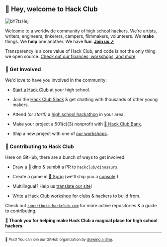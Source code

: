 ## :wave: Hey, welcome to Hack Club 

![bY7tzHej](https://user-images.githubusercontent.com/39828164/189497810-6d9d2920-6bee-4990-9553-57699918ae9c.jpg)

Welcome to a worldwide community of high school hackers. We’re artists, writers, engineers, tinkerers, campers, filmmakers, volunteers. We **make** things. We **help** one another. We have **fun**. **[Join us ➚](https://hackclub.com/slack)**

Transparency is a core value of Hack Club, and code is not the only thing we open source. [Check out our finances, workshops, and more](https://hackclub.com/opensource).

<!---

### 🚢 Our Philosophy

We believe **we're out our best when we're making**

--->

### 🌈 Get Involved

We'd love to have you involved in the community:

- [Start a Hack Club](https://hackclub.com) at your high school.

- Join the [Hack Club Slack](https://hackclub.com/slack) & get chatting with thousands of other young makers.

- Attend _(or start!)_ a [high school hackathon](https://hackclub.com/hackathons) in your area.

- Make your project a 501(c)(3) nonprofit with [🏦 Hack Club Bank](https://hackclub.com/bank).

- Ship a new project with one of [our workshops](https://workshops.hackclub.com).

### 🦦 Contributing to Hack Club

Here on GitHub, there are a bunch of ways to get involved:

- [Draw a 🦕 dino](https://hack.af/draw-dino) & sumbit a PR to [`hackclub/dinosaurs`](https://github.com/hackclub/dinosaurs).

- Create a game in [🍃 Sprig](https://sprig.hackclub.com) (we'll ship you a [console](https://github.com/hackclub/sprig-hardware)!).

- Multilingual? Help us [translate our site](https://github.com/hackclub/global/issues/15)!

- [Write a Hack Club workshop](https://workshops.hackclub.com/submit-a-workshop/) for clubs & hackers to build from.

Check out [`contribute.hackclub.com`](https://contribute.hackclub.com) for more active repositories & a guide to contributing. 

**💖 Thank you for helping make Hack Club a magical place for high school hackers.** 

---
 
<sub>🤫 Psst! You can join our GitHub organization by [drawing a dino](https://hack.af/draw-dino).</sub>
